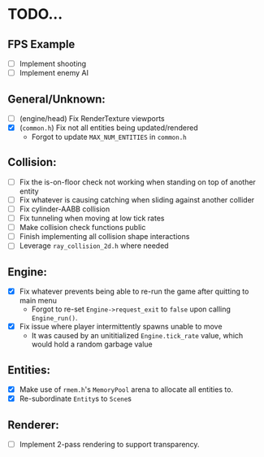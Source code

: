 # TODO...

## FPS Example
- [ ] Implement shooting
- [ ] Implement enemy AI

## General/Unknown:
- [ ] (engine/head) Fix RenderTexture viewports 
- [x] (`common.h`) Fix not all entities being updated/rendered
	- Forgot to update `MAX_NUM_ENTITIES` in `common.h`

## Collision:
- [ ] Fix the is-on-floor check not working when standing on top of another entity
- [ ] Fix whatever is causing catching when sliding against another collider
- [ ] Fix cylinder-AABB collision
- [ ] Fix tunneling when moving at low tick rates
- [ ] Make collision check functions public
- [ ] Finish implementing all collision shape interactions
- [ ] Leverage `ray_collision_2d.h` where needed

## Engine:
- [x] Fix whatever prevents being able to re-run the game after quitting to main menu
	- Forgot to re-set `Engine->request_exit` to `false` upon calling `Engine_run()`.
- [x] Fix issue where player intermittently spawns unable to move
	- It was caused by an unititialized `Engine.tick_rate` value, which would hold a random garbage value

## Entities:
- [x] Make use of `rmem.h`'s `MemoryPool` arena to allocate all entities to.
- [x] Re-subordinate `Entity`s to `Scene`s

## Renderer:
- [ ] Implement 2-pass rendering to support transparency.
